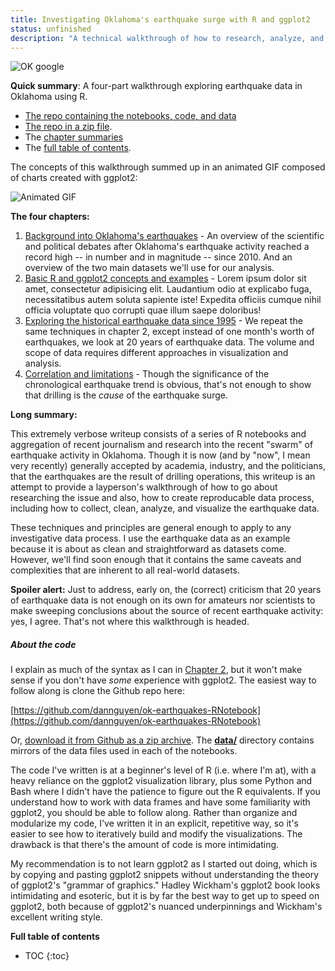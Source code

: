 ```yaml
---
title: Investigating Oklahoma's earthquake surge with R and ggplot2
status: unfinished
description: "A technical walkthrough of how to research, analyze, and visualize Oklahoma's earthquakes using R."
---
```


![OK google](/files/images/posts/ok-earthquakes/multi-year-OK-google-map-borderless.jpg)


__Quick summary__: A four-part walkthrough exploring earthquake data in Oklahoma using R.
- [The repo containing the notebooks, code, and data](https://github.com/dannguyen/ok-earthquakes-RNotebook)
- [The repo in a zip file](https://github.com/dannguyen/ok-earthquakes-RNotebook/archive/master.zip).
- The [chapter summaries](#chapter-summaries) 
- The [full table of contents](#full-toc).


The concepts of this walkthrough summed up in an animated GIF composed of charts created with ggplot2:

![Animated GIF](/files/images/posts/ok-earthquakes/optimized-movie-quakes-OK.gif)


<a id="chapter-summaries"></a>
__The four chapters:__

1. [Background into Oklahoma's earthquakes](#chapter-1-mark) - An overview of the scientific and political debates after Oklahoma's earthquake activity reached a record high -- in number and in magnitude -- since 2010. And an overview of the two main datasets we'll use for our analysis.
2. [Basic R and ggplot2 concepts and examples](#chapter-2-mark) - Lorem ipsum dolor sit amet, consectetur adipisicing elit. Laudantium odio at explicabo fuga, necessitatibus autem soluta sapiente iste! Expedita officiis cumque nihil officia voluptate quo corrupti quae illum saepe doloribus!
3. [Exploring the historical earthquake data since 1995](#chapter-3-mark) - We repeat the same techniques in chapter 2, except instead of one month's worth of earthquakes, we look at 20 years of earthquake data. The volume and scope of data requires different approaches in visualization and analysis.
4. [Correlation and limitations](#chapter-4-mark) - Though the significance of the chronological earthquake trend is obvious, that's not enough to show that drilling is the _cause_ of the earthquake surge.


__Long summary:__

This extremely verbose writeup consists of a series of R notebooks and aggregation of recent journalism and research into the recent "swarm" of earthquake activity in Oklahoma. Though it is now (and by "now", I mean very recently) generally accepted by academia, industry, and the politicians, that the earthquakes are the result of drilling operations, this writeup is an attempt to provide a layperson's walkthrough of how to go about researching the issue and also, how to create reproducable data process, including how to collect, clean, analyze, and visualize the earthquake data.

These techniques and principles are general enough to apply to any investigative data process. I use the earthquake data as an example because it is about as clean and straightforward as datasets come. However, we'll find soon enough that it contains the same caveats and complexities that are inherent to all real-world datasets.

__Spoiler alert:__ Just to address, early on, the (correct) criticism that 20 years of earthquake data is not enough on its own for amateurs nor scientists to make sweeping conclusions about the source of recent earthquake activity: yes, I agree. That's not where this walkthrough is headed.

##### About the code

I explain as much of the syntax as I can in [Chapter 2](#chapter-2-mark), but it won't make sense if you don't have _some_ experience with ggplot2. The easiest way to follow along is clone the Github repo here:

[https://github.com/dannguyen/ok-earthquakes-RNotebook](https://github.com/dannguyen/ok-earthquakes-RNotebook)

Or, [download it from Github as a zip archive](https://github.com/dannguyen/ok-earthquakes-RNotebook/archive/master.zip). The [__data/__](https://github.com/dannguyen/ok-earthquakes-RNotebook/tree/master/data) directory contains mirrors of the data files used in each of the notebooks.

The code I've written is at a beginner's level of R (i.e. where I'm at), with a heavy reliance on the ggplot2 visualization library, plus some Python and Bash where I didn't have the patience to figure out the R equivalents. If you understand how to work with data frames and have some familiarity with ggplot2, you should be able to follow along. Rather than organize and modularize my code, I've written it in an explicit, repetitive way, so it's easier to see how to iteratively build and modify the visualizations. The drawback is that there's the amount of code is more intimidating.

My recommendation is to not learn ggplot2 as I started out doing, which is by copying and pasting ggplot2 snippets without understanding the theory of ggplot2's "grammar of graphics." Hadley Wickham's ggplot2 book looks intimidating and esoteric, but it is by far the best way to get up to speed on ggplot2, both because of ggplot2's nuanced underpinnings and Wickham's excellent writing style.




<a id="full-toc"></a>

__Full table of contents__

* TOC
{:toc}


